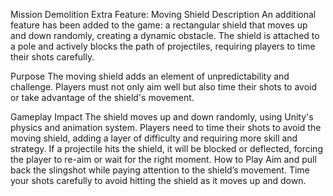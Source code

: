 Mission Demolition
Extra Feature: Moving Shield
Description
An additional feature has been added to the game: a rectangular shield that moves up and down randomly, creating a dynamic obstacle. The shield is attached to a pole and actively blocks the path of projectiles, requiring players to time their shots carefully.

Purpose
The moving shield adds an element of unpredictability and challenge. Players must not only aim well but also time their shots to avoid or take advantage of the shield's movement.

Gameplay Impact
The shield moves up and down randomly, using Unity's physics and animation system.
Players need to time their shots to avoid the moving shield, adding a layer of difficulty and requiring more skill and strategy.
If a projectile hits the shield, it will be blocked or deflected, forcing the player to re-aim or wait for the right moment.
How to Play
Aim and pull back the slingshot while paying attention to the shield’s movement.
Time your shots carefully to avoid hitting the shield as it moves up and down.
